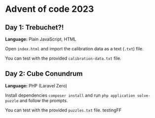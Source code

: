# Advent of code 2023

## Day 1: Trebuchet?!

**Language:** Plain JavaScript, HTML

Open `index.html` and import the calibration data as a text (`.txt`) file.

You can test with the provided `calibration-data.txt` file.

## Day 2: Cube Conundrum

**Language:** PHP (Laravel Zero)

Install dependencies `composer install` and run `php application solve-puzzle` and follow the prompts.

You can test with the provided `puzzles.txt` file. testingFF


